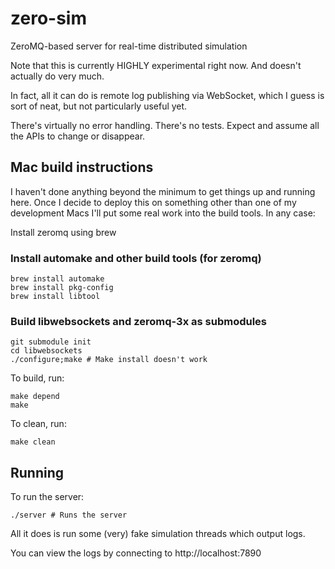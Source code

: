 zero-sim
========

ZeroMQ-based server for real-time distributed simulation

Note that this is currently HIGHLY experimental right now. And doesn't actually do
very much.

In fact, all it can do is remote log publishing via WebSocket, which I guess is sort of
neat, but not particularly useful yet.

There's virtually no error handling.
There's no tests.
Expect and assume all the APIs to change or disappear.

## Mac build instructions

I haven't done anything beyond the minimum to get things up and running here. Once
I decide to deploy this on something other than one of my development Macs I'll put
some real work into the build tools. In any case:

Install zeromq using brew

### Install automake and other build tools (for zeromq)
    brew install automake
    brew install pkg-config
    brew install libtool

### Build libwebsockets and zeromq-3x as submodules

    git submodule init
    cd libwebsockets
    ./configure;make # Make install doesn't work

To build, run:

    make depend
    make

To clean, run:

    make clean

## Running
To run the server:

    ./server # Runs the server

All it does is run some (very) fake simulation threads which output logs.

You can view the logs by connecting to http://localhost:7890